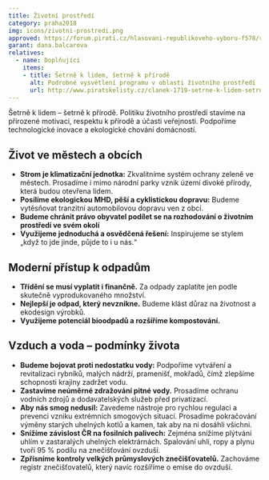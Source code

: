 ```yaml
---
title: Životní prostředí
category: praha2018
img: icons/zivotni-prostredi.png
approved: https://forum.pirati.cz/hlasovani-republikoveho-vyboru-f578/rv-34-2017-program-2017-zivotni-prostredi-r-h-1-k-t37128-10.html
garant: dana.balcarova
relatives:
  - name: Doplňující
    items:
    - title: Šetrně k lidem, šetrně k přírodě
      alt: Podrobné vysvětlení programu v oblasti životního prostředí
      url: http://www.piratskelisty.cz/clanek-1719-setrne-k-lidem-setrne-k-prirode
---
```


Šetrně k lidem – šetrně k přírodě. Politiku životního prostředí stavíme na přirozené
motivaci, respektu k přírodě a účasti veřejnosti. Podpoříme technologické inovace a
ekologické chování domácností.

## Život ve městech a obcích

* **Strom je klimatizační jednotka:** Zkvalitníme systém ochrany zeleně ve městech.
Prosadíme i mimo národní parky vznik území divoké přírody, která budou otevřena
lidem.
* **Posílíme ekologickou MHD, pěší a cyklistickou dopravu:** Budeme vytěsňovat
tranzitní automobilovou dopravu ven z obcí.
* **Budeme chránit právo obyvatel podílet se na rozhodování o životním prostředí ve svém okolí**
* **Využijeme jednoduchá a osvědčená řešení:** Inspirujeme se stylem „když to jde
jinde, půjde to i u nás.“

## Moderní přístup k odpadům

* **Třídění se musí vyplatit i finančně.** Za odpady zaplatíte jen podle skutečně
vyprodukovaného množství.
* **Nejlepší je odpad, který nevznikne.** Budeme klást důraz na životnost a ekodesign
výrobků.
* **Využijeme potenciál bioodpadů a rozšíříme kompostování.**

## Vzduch a voda – podmínky života

* **Budeme bojovat proti nedostatku vody:** Podpoříme vytváření a revitalizaci
rybníků, malých nádrží, pramenišť, mokřadů, čímž zlepšíme schopnosti
krajiny zadržet vodu.
* **Zastavíme neúměrné zdražování pitné vody.** Prosadíme ochranu vodních zdrojů a dodavatelských služeb před privatizací.
* **Aby nás smog nedusil:** Zavedeme nástroje pro rychlou regulaci a prevenci vzniku
extrémních smogových situací. Prosadíme pokračování výměny starých uhelných
kotlů a kamen, tak aby na ni dosáhli všichni.
* **Snížíme závislost ČR na fosilních palivech:** Zejména snížíme plýtvání uhlím v
zastaralých uhelných elektrárnách. Spalování uhlí, ropy a plynu tvoří 95 % podílu na
znečišťování ovzduší.
* **Zpřísníme kontroly velkých průmyslových znečišťovatelů.** Zachováme registr
znečišťovatelů, který navíc rozšíříme o emise do ovzduší.
